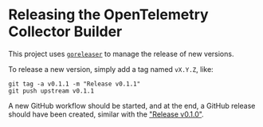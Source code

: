 # Releasing the OpenTelemetry Collector Builder

This project uses [`goreleaser`](https://github.com/goreleaser/goreleaser) to manage the release of new versions.

To release a new version, simply add a tag named `vX.Y.Z`, like:

```
git tag -a v0.1.1 -m "Release v0.1.1"
git push upstream v0.1.1
```

A new GitHub workflow should be started, and at the end, a GitHub release should have been created, similar with the ["Release v0.1.0"](https://github.com/observatorium/opentelemetry-collector-builder/releases/tag/v0.1.0).